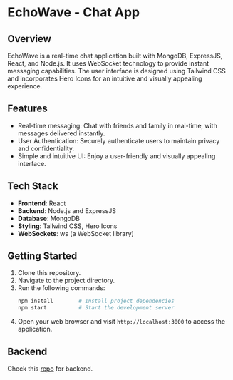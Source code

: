 # EchoWave - Chat App

## Overview
EchoWave is a real-time chat application built with MongoDB, ExpressJS, React, and Node.js. It uses WebSocket technology to provide instant messaging capabilities. The user interface is designed using Tailwind CSS and incorporates Hero Icons for an intuitive and visually appealing experience.

## Features
- Real-time messaging: Chat with friends and family in real-time, with messages delivered instantly.
- User Authentication: Securely authenticate users to maintain privacy and confidentiality.
- Simple and intuitive UI: Enjoy a user-friendly and visually appealing interface.

## Tech Stack
- **Frontend**: React
- **Backend**: Node.js and ExpressJS
- **Database**: MongoDB
- **Styling**: Tailwind CSS, Hero Icons
- **WebSockets**: ws (a WebSocket library)

## Getting Started
1. Clone this repository.
2. Navigate to the project directory.
3. Run the following commands:
   ```bash
   npm install        # Install project dependencies
   npm start          # Start the development server
   ```
4. Open your web browser and visit `http://localhost:3000` to access the application.

## Backend 

Check this [repo](https://github.com/Euphoria99/echowave-express) for backend.